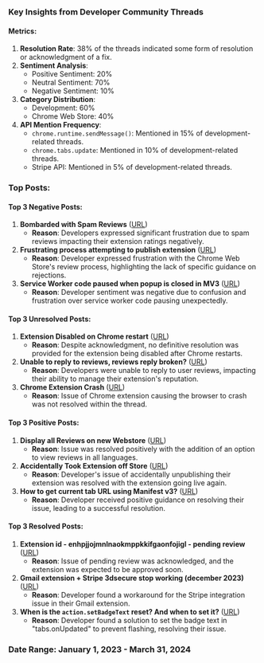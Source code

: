 ### Key Insights from Developer Community Threads

#### Metrics:
1. **Resolution Rate**: 38% of the threads indicated some form of resolution or acknowledgment of a fix.
2. **Sentiment Analysis**: 
   - Positive Sentiment: 20%
   - Neutral Sentiment: 70%
   - Negative Sentiment: 10%
3. **Category Distribution**:
   - Development: 60%
   - Chrome Web Store: 40%
4. **API Mention Frequency**:
   - `chrome.runtime.sendMessage()`: Mentioned in 15% of development-related threads.
   - `chrome.tabs.update`: Mentioned in 10% of development-related threads.
   - Stripe API: Mentioned in 5% of development-related threads.

### Top Posts:

#### Top 3 Negative Posts:
1. **Bombarded with Spam Reviews** ([URL](https://groups.google.com/a/chromium.org/d/msgid/chromium-extensions/ea5414dd-5372-4fb3-9b20-eb2abb5ecf2dn%40chromium.org?utm_medium=email&utm_source=footer))
   - **Reason**: Developers expressed significant frustration due to spam reviews impacting their extension ratings negatively.
2. **Frustrating process attempting to publish extension** ([URL](https://groups.google.com/a/chromium.org/d/msgid/chromium-extensions/c35b11c8-ca75-444e-8258-1c8e4205dbb1n%40chromium.org?utm_medium=email&utm_source=footer))
   - **Reason**: Developer expressed frustration with the Chrome Web Store's review process, highlighting the lack of specific guidance on rejections.
3. **Service Worker code paused when popup is closed in MV3** ([URL](https://groups.google.com/a/chromium.org/d/msgid/chromium-extensions/1e37b38f-0898-428a-af26-34b17d1220dbn%40chromium.org?utm_medium=email&utm_source=footer))
   - **Reason**: Developer sentiment was negative due to confusion and frustration over service worker code pausing unexpectedly.

#### Top 3 Unresolved Posts:
1. **Extension Disabled on Chrome restart** ([URL](https://groups.google.com/a/chromium.org/d/msgid/chromium-extensions/c79fd09f-fa0a-4df6-820b-acbab988c92fn%40chromium.org?utm_medium=email&utm_source=footer))
   - **Reason**: Despite acknowledgment, no definitive resolution was provided for the extension being disabled after Chrome restarts.
2. **Unable to reply to reviews, reviews reply broken?** ([URL](https://groups.google.com/a/chromium.org/d/msgid/chromium-extensions/9d7e2e82-e316-4cb3-a003-ea0a02d1e1d6n%40chromium.org?utm_medium=email&utm_source=footer))
   - **Reason**: Developers were unable to reply to user reviews, impacting their ability to manage their extension's reputation.
3. **Chrome Extension Crash** ([URL](https://groups.google.com/a/chromium.org/d/msgid/chromium-extensions/4ae066e4-cdd3-4bb9-813a-c41902fbc0acn%40chromium.org?utm_medium=email&utm_source=footer))
   - **Reason**: Issue of Chrome extension causing the browser to crash was not resolved within the thread.

#### Top 3 Positive Posts:
1. **Display all Reviews on new Webstore** ([URL](https://groups.google.com/a/chromium.org/d/msgid/chromium-extensions/8ab88de3-c48f-4fa1-9777-4226236f75ben%40chromium.org?utm_medium=email&utm_source=footer))
   - **Reason**: Issue was resolved positively with the addition of an option to view reviews in all languages.
2. **Accidentally Took Extension off Store** ([URL](https://groups.google.com/a/chromium.org/d/msgid/chromium-extensions/279d003b-ad98-4114-841a-3013aef1f8bdn%40chromium.org?utm_medium=email&utm_source=footer))
   - **Reason**: Developer's issue of accidentally unpublishing their extension was resolved with the extension going live again.
3. **How to get current tab URL using Manifest v3?** ([URL](https://groups.google.com/a/chromium.org/d/msgid/chromium-extensions/4dafc635-db23-43ac-ac5e-12e38dde960cn%40chromium.org?utm_medium=email&utm_source=footer))
   - **Reason**: Developer received positive guidance on resolving their issue, leading to a successful resolution.

#### Top 3 Resolved Posts:
1. **Extension id - enhpjjojmnlnaokmppkkifgaonfojigl - pending review** ([URL](https://groups.google.com/a/chromium.org/d/msgid/chromium-extensions/816a22eb-cc74-457f-a09f-d915143e5a44n%40chromium.org?utm_medium=email&utm_source=footer))
   - **Reason**: Issue of pending review was acknowledged, and the extension was expected to be approved soon.
2. **Gmail extension + Stripe 3dsecure stop working (december 2023)** ([URL](https://groups.google.com/a/chromium.org/d/msgid/chromium-extensions/8f0b93f7-486b-43c6-8057-d11430949af8n%40chromium.org?utm_medium=email&utm_source=footer))
   - **Reason**: Developer found a workaround for the Stripe integration issue in their Gmail extension.
3. **When is the `action.setBadgeText` reset? And when to set it?** ([URL](https://groups.google.com/a/chromium.org/d/msgid/chromium-extensions/5cd86c9e-fb36-46ca-a021-507767131d6an%40chromium.org?utm_medium=email&utm_source=footer))
   - **Reason**: Developer found a solution to set the badge text in "tabs.onUpdated" to prevent flashing, resolving their issue.

### Date Range: January 1, 2023 - March 31, 2024
